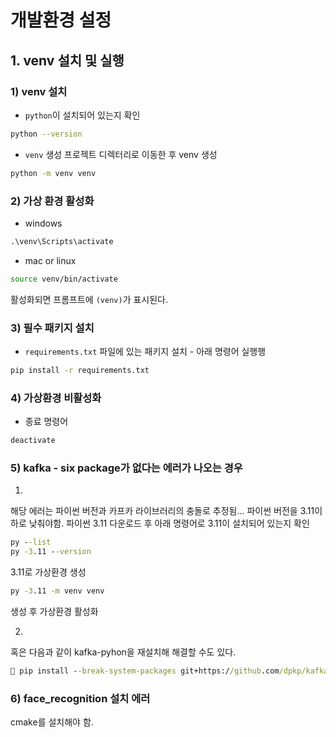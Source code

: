 # 개발환경 설정
## 1. venv 설치 및 실행
### 1) venv 설치
- `python`이 설치되어 있는지 확인
```bash
python --version
```
- `venv` 생성
프로젝트 디렉터리로 이동한 후 venv 생성
```bash
python -m venv venv
```

### 2) 가상 환경 활성화
- windows
```cmd
.\venv\Scripts\activate
```
- mac or linux
```bash
source venv/bin/activate
```
활성화되면 프롬프트에 `(venv)`가 표시된다.


### 3) 필수 패키지 설치
- `requirements.txt` 파일에 있는 패키지 설치 - 아래 명령어 실행행
```bash
pip install -r requirements.txt
```

### 4) 가상환경 비활성화
- 종료 명령어
```bash
deactivate
```

### 5) kafka - six package가 없다는 에러가 나오는 경우
1. 
해당 에러는 파이썬 버전과 카프카 라이브러리의 충돌로 추정됨...
파이썬 버전을 3.11이하로 낮춰야함.
파이썬 3.11 다운로드 후 아래 명령어로 3.11이 설치되어 있는지 확인
```cmd
py --list
py -3.11 --version
```

3.11로 가상환경 생성
```cmd
py -3.11 -m venv venv
```
생성 후 가상환경 활성화

2. 
혹은 다음과 같이 kafka-pyhon을 재설치해 해결할 수도 있다.
```cmd
 pip install --break-system-packages git+https://github.com/dpkp/kafka-python.git
```

### 6) face_recognition 설치 에러
cmake를 설치해야 함. 



